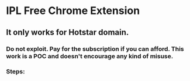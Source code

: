 # IPL Free Chrome Extension
## It only works for Hotstar domain.
### Do not exploit. Pay for the subscription if you can afford. This work is a POC and doesn't encourage any kind of misuse.

### Steps:

